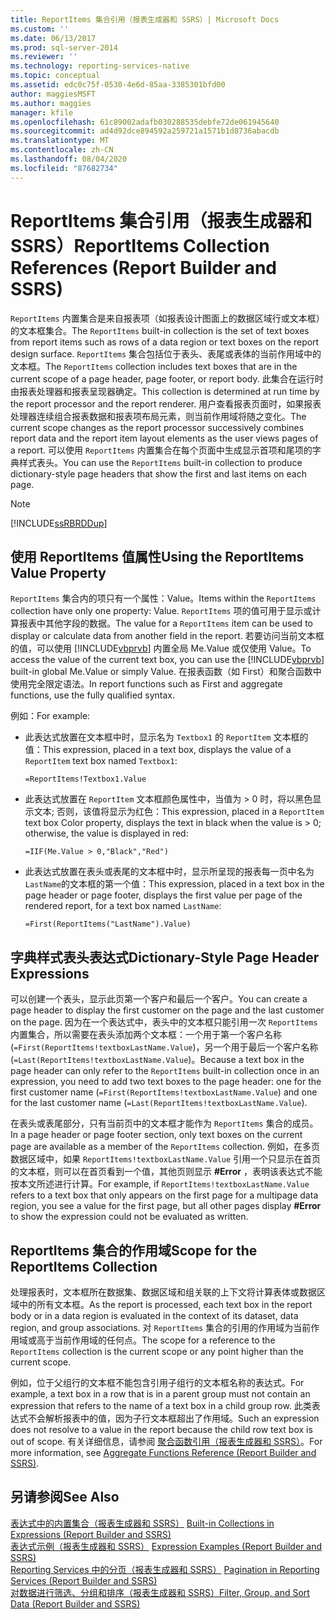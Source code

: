 ```yaml
---
title: ReportItems 集合引用（报表生成器和 SSRS）| Microsoft Docs
ms.custom: ''
ms.date: 06/13/2017
ms.prod: sql-server-2014
ms.reviewer: ''
ms.technology: reporting-services-native
ms.topic: conceptual
ms.assetid: edc0c75f-0530-4e6d-85aa-3385301bfd00
author: maggiesMSFT
ms.author: maggies
manager: kfile
ms.openlocfilehash: 61c89002adafb030288535debfe72de061945640
ms.sourcegitcommit: ad4d92dce894592a259721a1571b1d8736abacdb
ms.translationtype: MT
ms.contentlocale: zh-CN
ms.lasthandoff: 08/04/2020
ms.locfileid: "87682734"
---
```

# <a name="reportitems-collection-references-report-builder-and-ssrs"></a><span data-ttu-id="9c3e3-102">ReportItems 集合引用（报表生成器和 SSRS）</span><span class="sxs-lookup"><span data-stu-id="9c3e3-102">ReportItems Collection References (Report Builder and SSRS)</span></span>
  <span data-ttu-id="9c3e3-103">`ReportItems` 内置集合是来自报表项（如报表设计图面上的数据区域行或文本框）的文本框集合。</span><span class="sxs-lookup"><span data-stu-id="9c3e3-103">The `ReportItems` built-in collection is the set of text boxes from report items such as rows of a data region or text boxes on the report design surface.</span></span> <span data-ttu-id="9c3e3-104">`ReportItems` 集合包括位于表头、表尾或表体的当前作用域中的文本框。</span><span class="sxs-lookup"><span data-stu-id="9c3e3-104">The `ReportItems` collection includes text boxes that are in the current scope of a page header, page footer, or report body.</span></span> <span data-ttu-id="9c3e3-105">此集合在运行时由报表处理器和报表呈现器确定。</span><span class="sxs-lookup"><span data-stu-id="9c3e3-105">This collection is determined at run time by the report processor and the report renderer.</span></span> <span data-ttu-id="9c3e3-106">用户查看报表页面时，如果报表处理器连续组合报表数据和报表项布局元素，则当前作用域将随之变化。</span><span class="sxs-lookup"><span data-stu-id="9c3e3-106">The current scope changes as the report processor successively combines report data and the report item layout elements as the user views pages of a report.</span></span> <span data-ttu-id="9c3e3-107">可以使用 `ReportItems` 内置集合在每个页面中生成显示首项和尾项的字典样式表头。</span><span class="sxs-lookup"><span data-stu-id="9c3e3-107">You can use the `ReportItems` built-in collection to produce dictionary-style page headers that show the first and last items on each page.</span></span>  
  
> [!NOTE]  
>  [!INCLUDE[ssRBRDDup](../../includes/ssrbrddup-md.md)]  
  
## <a name="using-the-reportitems-value-property"></a><span data-ttu-id="9c3e3-108">使用 ReportItems 值属性</span><span class="sxs-lookup"><span data-stu-id="9c3e3-108">Using the ReportItems Value Property</span></span>  
 <span data-ttu-id="9c3e3-109">`ReportItems` 集合内的项只有一个属性：Value。</span><span class="sxs-lookup"><span data-stu-id="9c3e3-109">Items within the `ReportItems` collection have only one property: Value.</span></span> <span data-ttu-id="9c3e3-110">`ReportItems` 项的值可用于显示或计算报表中其他字段的数据。</span><span class="sxs-lookup"><span data-stu-id="9c3e3-110">The value for a `ReportItems` item can be used to display or calculate data from another field in the report.</span></span> <span data-ttu-id="9c3e3-111">若要访问当前文本框的值，可以使用 [!INCLUDE[vbprvb](../../includes/vbprvb-md.md)] 内置全局 Me.Value 或仅使用 Value。</span><span class="sxs-lookup"><span data-stu-id="9c3e3-111">To access the value of the current text box, you can use the [!INCLUDE[vbprvb](../../includes/vbprvb-md.md)] built-in global Me.Value or simply Value.</span></span> <span data-ttu-id="9c3e3-112">在报表函数（如 First）和聚合函数中使用完全限定语法。</span><span class="sxs-lookup"><span data-stu-id="9c3e3-112">In report functions such as First and aggregate functions, use the fully qualified syntax.</span></span>  
  
 <span data-ttu-id="9c3e3-113">例如：</span><span class="sxs-lookup"><span data-stu-id="9c3e3-113">For example:</span></span>  
  
-   <span data-ttu-id="9c3e3-114">此表达式放置在文本框中时，显示名为 `Textbox1` 的 `ReportItem` 文本框的值：</span><span class="sxs-lookup"><span data-stu-id="9c3e3-114">This expression, placed in a text box, displays the value of a `ReportItem` text box named `Textbox1`:</span></span>  
  
     `=ReportItems!Textbox1.Value`  
  
-   <span data-ttu-id="9c3e3-115">此表达式放置在 `ReportItem` 文本框颜色属性中，当值为 > 0 时，将以黑色显示文本; 否则，该值将显示为红色：</span><span class="sxs-lookup"><span data-stu-id="9c3e3-115">This expression, placed in a `ReportItem` text box Color property, displays the text in black when the value is > 0; otherwise, the value is displayed in red:</span></span>  
  
     `=IIF(Me.Value > 0,"Black","Red")`  
  
-   <span data-ttu-id="9c3e3-116">此表达式放置在表头或表尾的文本框中时，显示所呈现的报表每一页中名为 `LastName`的文本框的第一个值：</span><span class="sxs-lookup"><span data-stu-id="9c3e3-116">This expression, placed in a text box in the page header or page footer, displays the first value per page of the rendered report, for a text box named `LastName`:</span></span>  
  
     `=First(ReportItems("LastName").Value)`  
  
## <a name="dictionary-style-page-header-expressions"></a><span data-ttu-id="9c3e3-117">字典样式表头表达式</span><span class="sxs-lookup"><span data-stu-id="9c3e3-117">Dictionary-Style Page Header Expressions</span></span>  
 <span data-ttu-id="9c3e3-118">可以创建一个表头，显示此页第一个客户和最后一个客户。</span><span class="sxs-lookup"><span data-stu-id="9c3e3-118">You can create a page header to display the first customer on the page and the last customer on the page.</span></span> <span data-ttu-id="9c3e3-119">因为在一个表达式中，表头中的文本框只能引用一次 `ReportItems` 内置集合，所以需要在表头添加两个文本框：一个用于第一个客户名称 (`=First(ReportItems!textboxLastName.Value`)，另一个用于最后一个客户名称 (`=Last(ReportItems!textboxLastName.Value`)。</span><span class="sxs-lookup"><span data-stu-id="9c3e3-119">Because a text box in the page header can only refer to the `ReportItems` built-in collection once in an expression, you need to add two text boxes to the page header: one for the first customer name (`=First(ReportItems!textboxLastName.Value`) and one for the last customer name (`=Last(ReportItems!textboxLastName.Value`).</span></span>  
  
 <span data-ttu-id="9c3e3-120">在表头或表尾部分，只有当前页中的文本框才能作为 `ReportItems` 集合的成员。</span><span class="sxs-lookup"><span data-stu-id="9c3e3-120">In a page header or page footer section, only text boxes on the current page are available as a member of the `ReportItems` collection.</span></span> <span data-ttu-id="9c3e3-121">例如，在多页数据区域中，如果 `ReportItems!textboxLastName.Value` 引用一个只显示在首页的文本框，则可以在首页看到一个值，其他页则显示 **#Error** ，表明该表达式不能按本文所述进行计算。</span><span class="sxs-lookup"><span data-stu-id="9c3e3-121">For example, if `ReportItems!textboxLastName.Value` refers to a text box that only appears on the first page for a multipage data region, you see a value for the first page, but all other pages display **#Error** to show the expression could not be evaluated as written.</span></span>  
  
## <a name="scope-for-the-reportitems-collection"></a><span data-ttu-id="9c3e3-122">ReportItems 集合的作用域</span><span class="sxs-lookup"><span data-stu-id="9c3e3-122">Scope for the ReportItems Collection</span></span>  
 <span data-ttu-id="9c3e3-123">处理报表时，文本框所在数据集、数据区域和组关联的上下文将计算表体或数据区域中的所有文本框。</span><span class="sxs-lookup"><span data-stu-id="9c3e3-123">As the report is processed, each text box in the report body or in a data region is evaluated in the context of its dataset, data region, and group associations.</span></span> <span data-ttu-id="9c3e3-124">对 `ReportItems` 集合的引用的作用域为当前作用域或高于当前作用域的任何点。</span><span class="sxs-lookup"><span data-stu-id="9c3e3-124">The scope for a reference to the `ReportItems` collection is the current scope or any point higher than the current scope.</span></span>  
  
 <span data-ttu-id="9c3e3-125">例如，位于父组行的文本框不能包含引用子组行的文本框名称的表达式。</span><span class="sxs-lookup"><span data-stu-id="9c3e3-125">For example, a text box in a row that is in a parent group must not contain an expression that refers to the name of a text box in a child group row.</span></span> <span data-ttu-id="9c3e3-126">此类表达式不会解析报表中的值，因为子行文本框超出了作用域。</span><span class="sxs-lookup"><span data-stu-id="9c3e3-126">Such an expression does not resolve to a value in the report because the child row text box is out of scope.</span></span> <span data-ttu-id="9c3e3-127">有关详细信息，请参阅 [聚合函数引用（报表生成器和 SSRS）](report-builder-functions-aggregate-functions-reference.md)。</span><span class="sxs-lookup"><span data-stu-id="9c3e3-127">For more information, see [Aggregate Functions Reference &#40;Report Builder and SSRS&#41;](report-builder-functions-aggregate-functions-reference.md).</span></span>  
  
## <a name="see-also"></a><span data-ttu-id="9c3e3-128">另请参阅</span><span class="sxs-lookup"><span data-stu-id="9c3e3-128">See Also</span></span>  
 <span data-ttu-id="9c3e3-129">[表达式中的内置集合（报表生成器和 SSRS）](built-in-collections-in-expressions-report-builder.md) </span><span class="sxs-lookup"><span data-stu-id="9c3e3-129">[Built-in Collections in Expressions &#40;Report Builder and SSRS&#41;](built-in-collections-in-expressions-report-builder.md) </span></span>  
 <span data-ttu-id="9c3e3-130">[表达式示例（报表生成器和 SSRS）](expression-examples-report-builder-and-ssrs.md) </span><span class="sxs-lookup"><span data-stu-id="9c3e3-130">[Expression Examples &#40;Report Builder and SSRS&#41;](expression-examples-report-builder-and-ssrs.md) </span></span>  
 <span data-ttu-id="9c3e3-131">[Reporting Services 中的分页（报表生成器和 SSRS）](pagination-in-reporting-services-report-builder-and-ssrs.md) </span><span class="sxs-lookup"><span data-stu-id="9c3e3-131">[Pagination in Reporting Services &#40;Report Builder  and SSRS&#41;](pagination-in-reporting-services-report-builder-and-ssrs.md) </span></span>  
 [<span data-ttu-id="9c3e3-132">对数据进行筛选、分组和排序（报表生成器和 SSRS）</span><span class="sxs-lookup"><span data-stu-id="9c3e3-132">Filter, Group, and Sort Data &#40;Report Builder and SSRS&#41;</span></span>](filter-group-and-sort-data-report-builder-and-ssrs.md)  
  
  
